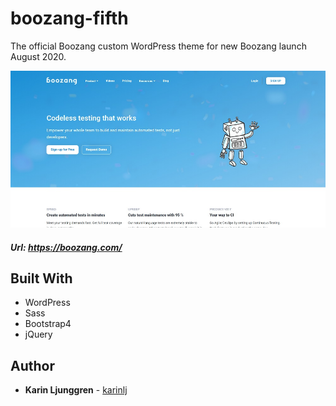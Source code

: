 boozang-fifth
=========================
The official Boozang custom WordPress theme for new Boozang launch August 2020. 

![Screenshot](/img/screenshot.jpg?raw=true "Screenshot")

##### Url:  https://boozang.com/

## Built With
- WordPress
- Sass
- Bootstrap4  
- jQuery

## Author

- **Karin Ljunggren** - [karinlj](https://github.com/karinlj)
